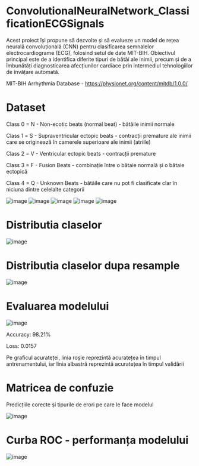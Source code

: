 # ConvolutionalNeuralNetwork_ClassificationECGSignals

Acest proiect își propune să dezvolte și să evalueze un model de rețea neurală convoluțională (CNN) pentru clasificarea semnalelor electrocardiograme (ECG), folosind setul de date MIT-BIH. Obiectivul principal este de a identifica diferite tipuri de bătăi ale inimii, precum și de a îmbunătăți diagnosticarea afecțiunilor cardiace prin intermediul tehnologiilor de învățare automată.

MIT-BIH Arrhythmia Database - https://physionet.org/content/mitdb/1.0.0/

# Dataset
Class 0 = N - Non-ecotic beats (normal beat) - bătăile inimii normale

Class 1 = S - Supraventricular ectopic beats - contracții premature ale inimii care se originează în camerele superioare ale inimii (atriile)

Class 2 = V - Ventricular ectopic beats - contracții premature

Class 3 = F - Fusion Beats - combinație între o bătaie normală și o bătaie ectopică

Class 4 = Q - Unknown Beats - bătăile care nu pot fi clasificate clar în niciuna dintre celelalte categorii

![image](https://github.com/Iulian99/ConvolutionalNeuralNetwork_ClassificationECGSignals/assets/17321203/d7d3bfa9-056e-446b-9b05-c627ea58a168)
![image](https://github.com/Iulian99/ConvolutionalNeuralNetwork_ClassificationECGSignals/assets/17321203/d9b1a0fc-801b-4fff-933c-6e48d10f7c45)
![image](https://github.com/Iulian99/ConvolutionalNeuralNetwork_ClassificationECGSignals/assets/17321203/92431039-05a2-40d7-83a8-b1fa236f7f34)
![image](https://github.com/Iulian99/ConvolutionalNeuralNetwork_ClassificationECGSignals/assets/17321203/7745667d-2a3b-42eb-9801-1c253f24c04a)
![image](https://github.com/Iulian99/ConvolutionalNeuralNetwork_ClassificationECGSignals/assets/17321203/3ed6b35c-a1d6-4b53-a81b-d91324c423fe)


# Distributia claselor
![image](https://github.com/Iulian99/ConvolutionalNeuralNetwork_ClassificationECGSignals/assets/17321203/787a9621-14fc-4bb8-9ffc-598c61e99d02)

# Distributia claselor dupa resample
![image](https://github.com/Iulian99/ConvolutionalNeuralNetwork_ClassificationECGSignals/assets/17321203/0e6bdd8f-29f8-42ff-ba1f-52a508a6a112)

# Evaluarea modelului
![image](https://github.com/Iulian99/ConvolutionalNeuralNetwork_ClassificationECGSignals/assets/17321203/72d18525-7929-4e34-ba3f-c4da20f064ae)

Accuracy: 98.21%

Loss: 0.0157

Pe graficul acurateței, linia roșie reprezintă acuratețea în timpul antrenamentului, iar linia albastră reprezintă acuratețea în timpul validării
# Matricea de confuzie
Predicțiile corecte și tipurile de erori pe care le face modelul

![image](https://github.com/Iulian99/ConvolutionalNeuralNetwork_ClassificationECGSignals/assets/17321203/b30044a0-76ee-4918-acd0-3195a7708af6)

# Curba ROC - performanța modelului
![image](https://github.com/Iulian99/ConvolutionalNeuralNetwork_ClassificationECGSignals/assets/17321203/5acc2f18-9ce2-4d37-92d1-29c2467369b5)
